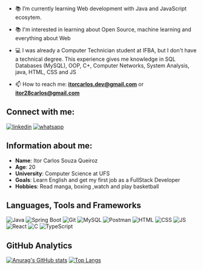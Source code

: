
- 📚 I’m currently learning Web development with Java and JavaScript ecosytem. 

- 📚 I'm interested in learning about  Open Source, machine learning and everything about Web

- 💻 I was already a Computer Technician student at IFBA, but I don't have a technical degree. This experience gives me knowledge in SQL Databases (MySQL), OOP, C+, Computer Networks, System Analysis, java, HTML, CSS and JS

- 📫 How to reach me: **itorcarlos.dev@gmail.com** or **itor28carlos@gmail.com**
## Connect with me:

[![linkedin](https://img.shields.io/badge/linkedin-111111?style=for-the-badge&logo=linkedin&logoColor=white)](https://www.linkedin.com/in/itor-carlos-souza-queiroz-255b4616a)
[![whatsapp](https://img.shields.io/badge/whatsapp-111111?style=for-the-badge&logo=whatsapp&logoColor=white)](https://api.whatsapp.com/send?phone=5574988529360)




## Information about me:

* **Name**: Itor Carlos Souza Queiroz
* **Age**: 20
* **University**: Computer Science at UFS 
* **Goals**: Learn English and get my first job as a FullStack Developer
* **Hobbies**: Read manga, boxing ,watch and play basketball

## Languages, Tools and Frameworks

![Java](https://img.shields.io/badge/java-111?style=for-the-badge&logo=java&logoColor=white)
![Spring Boot](https://img.shields.io/badge/springboot-111?style=for-the-badge&logo=springboot&logoColor=white)
![Git](https://img.shields.io/badge/git-111?style=for-the-badge&logo=git&logoColor=white)
![MySQL](https://img.shields.io/badge/mysql-111?style=for-the-badge&logo=mysql&logoColor=white)
![Postman](https://img.shields.io/badge/postman-111?style=for-the-badge&logo=postman&logoColor=white)
![HTML](https://img.shields.io/badge/html5-111?style=for-the-badge&logo=html5&logoColor=white)
![CSS](https://img.shields.io/badge/css3-111?style=for-the-badge&logo=css3&logoColor=white)
![JS](https://img.shields.io/badge/javascript-111?style=for-the-badge&logo=javascript&logoColor=white)
![React](https://img.shields.io/badge/react-111?style=for-the-badge&logo=react&logoColor=white)
![C](https://img.shields.io/badge/c-111?style=for-the-badge&logo=c&logoColor=white)
![TypeScript](https://img.shields.io/badge/typescript-111?style=for-the-badge&logo=typescript&logoColor=white)





## GitHub Analytics

[![Anurag's GitHub stats](https://github-readme-stats.vercel.app/api?username=Itor-Carlos&show_icons=true&theme=midnight-purple&locale=en&layout=compact)](https://github.com/anuraghazra/github-readme-stats)
[![Top Langs](https://github-readme-stats.vercel.app/api/top-langs/?username=Itor-Carlos&show_icons=true&theme=midnight-purple&locale=en&layout=compact)](https://github.com/anuraghazra/github-readme-stats)

